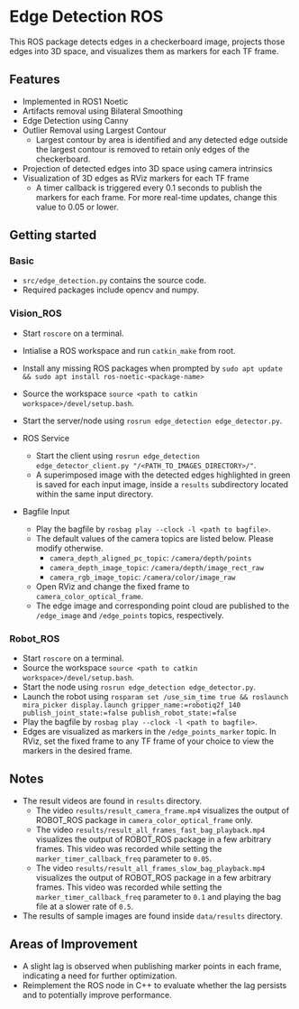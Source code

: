 # Edge Detection ROS
This ROS package detects edges in a checkerboard image, projects those edges into 3D space, and visualizes them as markers for each TF frame.

## Features
- Implemented in ROS1 Noetic
- Artifacts removal using Bilateral Smoothing
- Edge Detection using Canny
- Outlier Removal using Largest Contour 
    - Largest contour by area is identified and any detected edge outside the largest contour is removed to retain only edges of the checkerboard.
- Projection of detected edges into 3D space using camera intrinsics
- Visualization of 3D edges as RViz markers for each TF frame
    - A timer callback is triggered every 0.1 seconds to publish the markers for each frame. For more real-time updates, change this value to 0.05 or lower.

## Getting started

### Basic
- `src/edge_detection.py` contains the source code.
- Required packages include opencv and numpy.

### Vision_ROS
- Start `roscore` on a terminal.
- Intialise a ROS workspace and run `catkin_make` from root.
- Install any missing ROS packages when prompted by `sudo apt update && sudo apt install ros-noetic-<package-name>`
- Source the workspace `source <path to catkin workspace>/devel/setup.bash`.
- Start the server/node using `rosrun edge_detection edge_detector.py`.

- ROS Service
    - Start the client using `rosrun edge_detection edge_detector_client.py "/<PATH_TO_IMAGES_DIRECTORY>/"`.
    - A superimposed image with the detected edges highlighted in green is saved for each input image, inside a `results` subdirectory located within the same input directory.

- Bagfile Input
    - Play the bagfile by `rosbag play --clock -l <path to bagfile>`.
    - The default values of the camera topics are listed below. Please modify otherwise.
        - `camera_depth_aligned_pc_topic`: `/camera/depth/points`
        - `camera_depth_image_topic`: `/camera/depth/image_rect_raw`
        - `camera_rgb_image_topic`: `/camera/color/image_raw`
    - Open RViz and change the fixed frame to `camera_color_optical_frame`.
    - The edge image and corresponding point cloud are published to the `/edge_image` and `/edge_points` topics, respectively.

### Robot_ROS
- Start `roscore` on a terminal.
- Source the workspace `source <path to catkin workspace>/devel/setup.bash`.
- Start the node using `rosrun edge_detection edge_detector.py`.
- Launch the robot using `rosparam set /use_sim_time true && roslaunch mira_picker display.launch gripper_name:=robotiq2f_140 publish_joint_state:=false publish_robot_state:=false`
- Play the bagfile by `rosbag play --clock -l <path to bagfile>`.
- Edges are visualized as markers in the `/edge_points_marker` topic. In RViz, set the fixed frame to any TF frame of your choice to view the markers in the desired frame.

## Notes
- The result videos are found in `results` directory.
    - The video `results/result_camera_frame.mp4` visualizes the output of ROBOT_ROS package in `camera_color_optical_frame` only.
    - The video `results/result_all_frames_fast_bag_playback.mp4` visualizes the output of ROBOT_ROS package in a few arbitrary frames. This video was recorded while setting the `marker_timer_callback_freq` parameter to `0.05`.
    - The video `results/result_all_frames_slow_bag_playback.mp4` visualizes the output of ROBOT_ROS package in a few arbitrary frames. This video was recorded while setting the `marker_timer_callback_freq` parameter to `0.1` and playing the bag file at a slower rate of `0.5`.
- The results of sample images are found inside `data/results` directory.

## Areas of Improvement
- A slight lag is observed when publishing marker points in each frame, indicating a need for further optimization.
- Reimplement the ROS node in C++ to evaluate whether the lag persists and to potentially improve performance.
